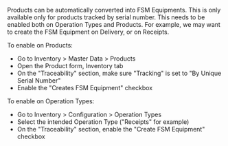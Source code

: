 Products can be automatically converted into FSM Equipments. This is
only available only for products tracked by serial number. This needs to
be enabled both on Operation Types and Products. For example, we may
want to create the FSM Equipment on Delivery, or on Receipts.

To enable on Products:

- Go to Inventory \> Master Data \> Products
- Open the Product form, Inventory tab
- On the "Traceability" section, make sure "Tracking" is set to "By
  Unique Serial Number"
- Enable the "Creates FSM Equipment" checkbox

To enable on Operation Types:

- Go to Inventory \> Configuration \> Operation Types
- Select the intended Operation Type ("Receipts" for example)
- On the "Traceability" section, enable the "Create FSM Equipment"
  checkbox
